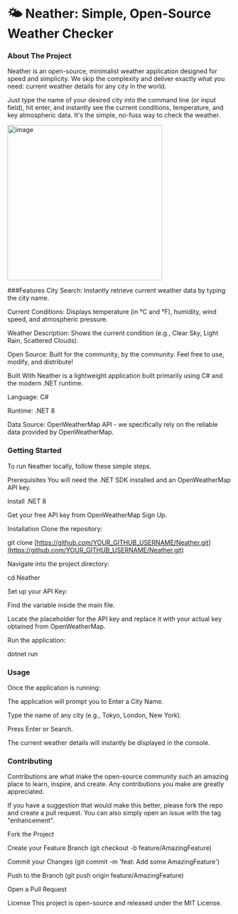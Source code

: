 # 🌤️ **Neather**: Simple, Open-Source Weather Checker



### About The Project
Neather is an open-source, minimalist weather application designed for speed and simplicity. We skip the complexity and deliver exactly what you need: current weather details for any city in the world.

Just type the name of your desired city into the command line (or input field), hit enter, and instantly see the current conditions, temperature, and key atmospheric data. It's the simple, no-fuss way to check the weather.

<img width="348" height="350" alt="image" src="https://github.com/user-attachments/assets/a87a21f1-8914-4ce1-b162-5da600316576" />


###Features
City Search: Instantly retrieve current weather data by typing the city name.

Current Conditions: Displays temperature (in °C and °F), humidity, wind speed, and atmospheric pressure.

Weather Description: Shows the current condition (e.g., Clear Sky, Light Rain, Scattered Clouds).

Open Source: Built for the community, by the community. Feel free to use, modify, and distribute!

Built With
Neather is a lightweight application built primarily using C# and the modern .NET runtime.

Language: C#

Runtime: .NET 8

Data Source: OpenWeatherMap API - we specifically rely on the reliable data provided by OpenWeatherMap.

### Getting Started
To run Neather locally, follow these simple steps.

Prerequisites
You will need the .NET SDK installed and an OpenWeatherMap API key.

Install .NET 8

Get your free API key from OpenWeatherMap Sign Up.

Installation
Clone the repository:

git clone [https://github.com/YOUR_GITHUB_USERNAME/Neather.git](https://github.com/YOUR_GITHUB_USERNAME/Neather.git)

Navigate into the project directory:

cd Neather

Set up your API Key:

Find the variable inside the main file.

Locate the placeholder for the API key and replace it with your actual key obtained from OpenWeatherMap.

Run the application:

dotnet run

### Usage
Once the application is running:

The application will prompt you to Enter a City Name.

Type the name of any city (e.g., Tokyo, London, New York).

Press Enter or Search.

The current weather details will instantly be displayed in the console.

### Contributing
Contributions are what make the open-source community such an amazing place to learn, inspire, and create. Any contributions you make are greatly appreciated.

If you have a suggestion that would make this better, please fork the repo and create a pull request. You can also simply open an issue with the tag "enhancement".

Fork the Project

Create your Feature Branch (git checkout -b feature/AmazingFeature)

Commit your Changes (git commit -m 'feat: Add some AmazingFeature')

Push to the Branch (git push origin feature/AmazingFeature)

Open a Pull Request

License
This project is open-source and released under the MIT License.
